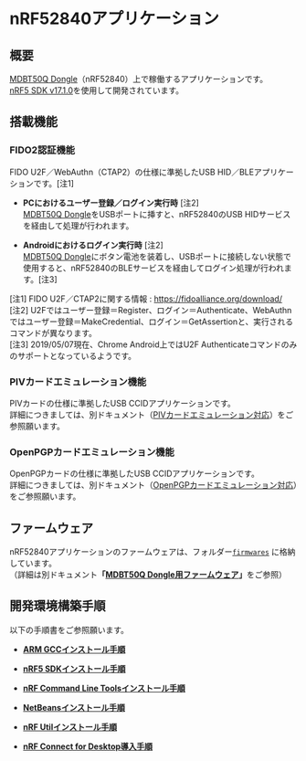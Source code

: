 # nRF52840アプリケーション

## 概要

[MDBT50Q Dongle](../FIDO2Device/MDBT50Q_Dongle/README.md)（nRF52840）上で稼働するアプリケーションです。<br>
[nRF5 SDK v17.1.0](https://infocenter.nordicsemi.com/topic/struct_sdk/struct/sdk_nrf5_latest.html)を使用して開発されています。

## 搭載機能

### FIDO2認証機能

FIDO U2F／WebAuthn（CTAP2）の仕様に準拠したUSB HID／BLEアプリケーションです。[注1]

- <b>PCにおけるユーザー登録／ログイン実行時</b> [注2]<br>
[MDBT50Q Dongle](../FIDO2Device/MDBT50Q_Dongle/README.md)をUSBポートに挿すと、nRF52840のUSB HIDサービスを経由して処理が行われます。

- <b>Androidにおけるログイン実行時</b> [注2]<br>
[MDBT50Q Dongle](../FIDO2Device/MDBT50Q_Dongle/README.md)にボタン電池を装着し、USBポートに接続しない状態で使用すると、nRF52840のBLEサービスを経由してログイン処理が行われます。[注3]

[注1] FIDO U2F／CTAP2に関する情報 : https://fidoalliance.org/download/ <br>
[注2] U2Fではユーザー登録＝Register、ログイン＝Authenticate、WebAuthnではユーザー登録＝MakeCredential、ログイン＝GetAssertionと、実行されるコマンドが異なります。<br>
[注3] 2019/05/07現在、Chrome Android上ではU2F Authenticateコマンドのみのサポートとなっているようです。

### PIVカードエミュレーション機能

PIVカードの仕様に準拠したUSB CCIDアプリケーションです。<br>
詳細につきましては、別ドキュメント（[PIVカードエミュレーション対応](../CCID/PIVCARDEMUL.md)）をご参照願います。

### OpenPGPカードエミュレーション機能

OpenPGPカードの仕様に準拠したUSB CCIDアプリケーションです。<br>
詳細につきましては、別ドキュメント（[OpenPGPカードエミュレーション対応](../CCID/OpenPGP/README.md)）をご参照願います。

## ファームウェア

nRF52840アプリケーションのファームウェアは、フォルダー[`firmwares`](firmwares) に格納しています。<br>
（詳細は別ドキュメント<b>「[MDBT50Q Dongle用ファームウェア](../nRF52840_app/firmwares/README.md)」</b>をご参照）

## 開発環境構築手順

以下の手順書をご参照願います。

- <b>[ARM GCCインストール手順](ARMGCCINST.md)</b>

- <b>[nRF5 SDKインストール手順](NR5SDKINST.md)</b>

- <b>[nRF Command Line Toolsインストール手順](NRFCLTOOLINST.md)</b>

- <b>[NetBeansインストール手順](NETBEANSINST.md)</b>

- <b>[nRF Utilインストール手順](NRFUTILINST.md)</b>

- <b>[nRF Connect for Desktop導入手順](NRFCONNECTINST.md)</b>

